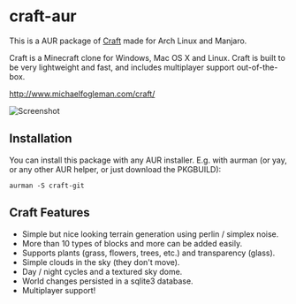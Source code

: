 # craft-aur
This is a AUR package of [Craft](https://github.com/fogleman/Craft) made for Arch Linux and Manjaro.

Craft is a Minecraft clone for Windows, Mac OS X and Linux. Craft is built to be very lightweight and fast, and includes multiplayer support out-of-the-box.

http://www.michaelfogleman.com/craft/

![Screenshot](http://i.imgur.com/SH7wcas.png)

## Installation
You can install this package with any AUR installer. E.g. with aurman (or yay, or any other AUR helper, or just download the PKGBUILD):
```
aurman -S craft-git
```

## Craft Features

* Simple but nice looking terrain generation using perlin / simplex noise.
* More than 10 types of blocks and more can be added easily.
* Supports plants (grass, flowers, trees, etc.) and transparency (glass).
* Simple clouds in the sky (they don't move).
* Day / night cycles and a textured sky dome.
* World changes persisted in a sqlite3 database.
* Multiplayer support!
